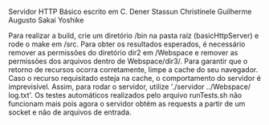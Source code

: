 Servidor HTTP Básico escrito em C.
Dener Stassun Christinele
Guilherme Augusto Sakai Yoshike

Para realizar a build, crie um diretório /bin na pasta raíz (basicHttpServer) e rode o make em /src.
Para obter os resultados esperados, é necessário remover as permissões do diretório dir2 em /Webspace e remover as permissões dos arquivos dentro de Webspace/dir3/.
Para garantir que o retorno de recursos ocorra corretamente, limpe a cache do seu navegador. Caso o recurso requisitado esteja na cache, o comportamento do servidor é imprevisível.
Assim, para rodar o servidor, utilize './servidor ../Webspace/ log.txt'.
Os testes automáticos realizados pelo arquivo runTests.sh não funcionam mais pois agora o servidor obtém as requests a partir de um socket e não de arquivos de entrada.
